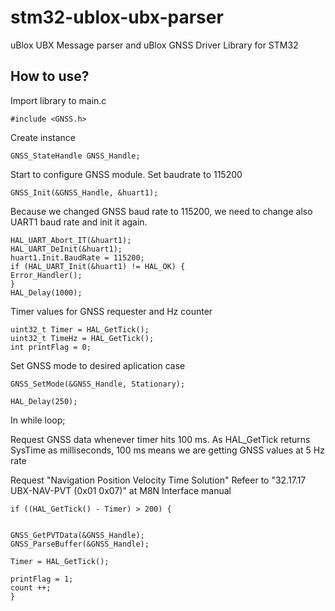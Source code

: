 # stm32-ublox-ubx-parser
uBlox UBX Message parser and uBlox GNSS Driver Library for STM32

## How to use?

Import library to main.c
```
#include <GNSS.h>
```

Create instance
```
GNSS_StateHandle GNSS_Handle;
```

Start to configure GNSS module. Set baudrate to 115200
```
GNSS_Init(&GNSS_Handle, &huart1);
```

Because we changed GNSS baud rate to 115200, we need to change also UART1 baud rate and init it again.
```
HAL_UART_Abort_IT(&huart1);
HAL_UART_DeInit(&huart1);
huart1.Init.BaudRate = 115200;
if (HAL_UART_Init(&huart1) != HAL_OK) {
Error_Handler();
}
HAL_Delay(1000);
```

Timer values for GNSS requester and Hz counter
```
uint32_t Timer = HAL_GetTick();
uint32_t TimeHz = HAL_GetTick();
int printFlag = 0;
```

Set GNSS mode to desired aplication case
```
GNSS_SetMode(&GNSS_Handle, Stationary);

HAL_Delay(250);
```

In while loop;

Request GNSS data whenever timer hits 100 ms.
As HAL_GetTick returns SysTime as milliseconds, 100 ms means we are getting GNSS values at 5 Hz rate

Request "Navigation Position Velocity Time Solution"
Refeer to "32.17.17 UBX-NAV-PVT (0x01 0x07)" at M8N Interface manual
```
if ((HAL_GetTick() - Timer) > 200) {


GNSS_GetPVTData(&GNSS_Handle);
GNSS_ParseBuffer(&GNSS_Handle);

Timer = HAL_GetTick();

printFlag = 1;
count ++;
}
```
